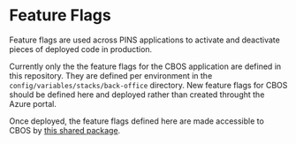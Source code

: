 Feature Flags
=============

Feature flags are used across PINS applications to activate and deactivate pieces of deployed code in production.

Currently only the the feature flags for the CBOS application are defined in this repository. They are defined per environment in the `config/variables/stacks/back-office` directory. New feature flags for CBOS should be defined here and deployed rather than created throught the Azure portal.

Once deployed, the feature flags defined here are made accessible to CBOS by [this shared package](https://github.com/Planning-Inspectorate/back-office/blob/main/packages/feature-flags/src/feature-flag-client.js).
